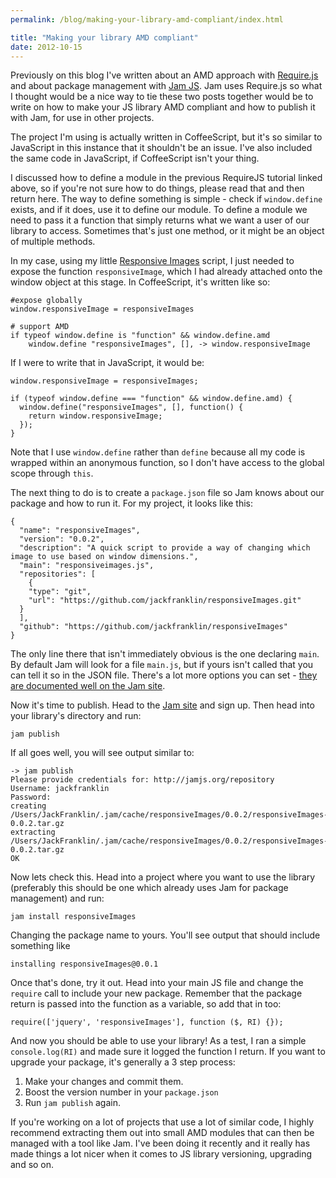 ```yaml
---
permalink: /blog/making-your-library-amd-compliant/index.html

title: "Making your library AMD compliant"
date: 2012-10-15
---
```


Previously on this blog I've written about an AMD approach with [Require.js](http://javascriptplayground.com/blog/2012/07/requirejs-amd-tutorial-introduction) and about package management with [Jam JS](http://javascriptplayground.com/blog/2012/07/package-management-with-jam-js). Jam uses Require.js so what I thought would be a nice way to tie these two posts together would be to write on how to make your JS library AMD compliant and how to publish it with Jam, for use in other projects.

The project I'm using is actually written in CoffeeScript, but it's so similar to JavaScript in this instance that it shouldn't be an issue. I've also included the same code in JavaScript, if CoffeeScript isn't your thing.

I discussed how to define a module in the previous RequireJS tutorial linked above, so if you're not sure how to do things, please read that and then return here. The way to define something is simple - check if `window.define` exists, and if it does, use it to define our module. To define a module we need to pass it a function that simply returns what we want a user of our library to access. Sometimes that's just one method, or it might be an object of multiple methods.

In my case, using my little [Responsive Images](https://github.com/jackfranklin/responsiveImages) script, I just needed to expose the function `responsiveImage`, which I had already attached onto the window object at this stage. In CoffeeScript, it's written like so:

    #expose globally
    window.responsiveImage = responsiveImages

    # support AMD
    if typeof window.define is "function" && window.define.amd
        window.define "responsiveImages", [], -> window.responsiveImage



If I were to write that in JavaScript, it would be:

    window.responsiveImage = responsiveImages;

    if (typeof window.define === "function" && window.define.amd) {
      window.define("responsiveImages", [], function() {
        return window.responsiveImage;
      });
    }

Note that I use `window.define` rather than `define` because all my code is wrapped within an anonymous function, so I don't have access to the global scope through `this`.

The next thing to do is to create a `package.json` file so Jam knows about our package and how to run it. For my project, it looks like this:

    {
      "name": "responsiveImages",
      "version": "0.0.2",
      "description": "A quick script to provide a way of changing which image to use based on window dimensions.",
      "main": "responsiveimages.js",
      "repositories": [
        {
        "type": "git",
        "url": "https://github.com/jackfranklin/responsiveImages.git"
      }
      ],
      "github": "https://github.com/jackfranklin/responsiveImages"
    }

The only line there that isn't immediately obvious is the one declaring `main`. By default Jam will look for a file `main.js`, but if yours isn't called that you can tell it so in the JSON file. There's a lot more options you can set - [they are documented well on the Jam site](http://jamjs.org/docs#Package_json).

Now it's time to publish. Head to the [Jam site](http://jamjs.org/) and sign up. Then head into your library's directory and run:

    jam publish

If all goes well, you will see output similar to:

    -> jam publish
    Please provide credentials for: http://jamjs.org/repository
    Username: jackfranklin
    Password:
    creating /Users/JackFranklin/.jam/cache/responsiveImages/0.0.2/responsiveImages-0.0.2.tar.gz
    extracting /Users/JackFranklin/.jam/cache/responsiveImages/0.0.2/responsiveImages-0.0.2.tar.gz
    OK

Now lets check this. Head into a project where you want to use the library (preferably this should be one which already uses Jam for package management) and run:

    jam install responsiveImages

Changing the package name to yours. You'll see output that should include something like

    installing responsiveImages@0.0.1

Once that's done, try it out. Head into your main JS file and change the `require` call to include your new package. Remember that the package return is passed into the function as a variable, so add that in too:

    require(['jquery', 'responsiveImages'], function ($, RI) {});

And now you should be able to use your library! As a test, I ran a simple `console.log(RI)` and made sure it logged the function I return. If you want to upgrade your package, it's generally a 3 step process:

1. Make your changes and commit them.
2. Boost the version number in your `package.json`
3. Run `jam publish` again.

If you're working on a lot of projects that use a lot of similar code, I highly recommend extracting them out into small AMD modules that can then be managed with a tool like Jam. I've been doing it recently and it really has made things a lot nicer when it comes to JS library versioning, upgrading and so on.
